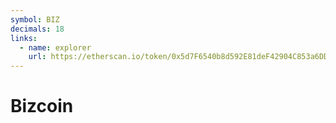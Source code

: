 ```yaml
---
symbol: BIZ
decimals: 18
links:
  - name: explorer
    url: https://etherscan.io/token/0x5d7F6540b8d592E81deF42904C853a6DD01bD486
---
```


# Bizcoin
